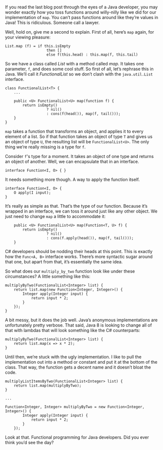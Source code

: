<!--
id: 12051343792
link: http://monospacedmonologues.com/post/12051343792/function
slug: function
date: Sat Oct 29 2011 01:02:00 GMT+0100 (BST)
publish: 2011-10-029
tags: 
title: Function<Lisp, Java>
-->


If you read the last blog post through the eyes of a Java developer, you
may wonder exactly how you toss functions around willy-nilly like we did
for our implementation of `map`. You can’t pass functions around like
they’re values in Java! This is ridiculous. Someone call a lawyer.

Well, hold on, give me a second to explain. First of all, here’s `map`
again, for your viewing pleasure:

    List.map (f) = if this.isEmpty
                       then []
                       else f(this.head) : this.map(f, this.tail)

So we have a class called *List* with a method called *map*. It takes
one parameter, `f`, and does some cool stuff. So first of all, let’s
rephrase this in Java. We’ll call it *FunctionalList* so we don’t clash
with the `java.util.List` interface.

    class FunctionalList<T> {
        ...

        public <U> FunctionalList<U> map(function f) {
            return isEmpty()
                       ? nil()
                       : cons(f(head()), map(f, tail()));
        }
    }

`map` takes a function that transforms an object, and applies it to
every element of a list. So if that function takes an object of type `T`
and gives us an object of type `U`, the resulting list will be
`FunctionalList<U>`. The only thing we’re really missing is a type for
`f`.

Consider `f`'s type for a moment. It takes an object of one type and
returns an object of another. Well, we can encapsulate that in an
interface.

    interface Function<I, O> { }

It needs something more though. A way to apply the function itself.

    interface Function<I, O> {
        O apply(I input);
    }

It’s really as simple as that. That’s the type of our function. Because
it’s wrapped in an interface, we can toss it around just like any other
object. We just need to change `map` a little to accommodate it:

        public <U> FunctionalList<U> map(Function<T, U> f) {
            return isEmpty()
                       ? nil()
                       : cons(f.apply(head()), map(f, tail()));
        }

C\# developers should be nodding their heads at this point. This is
exactly how the `Func<A, B>` interface works. There’s more syntactic
sugar around that one, but apart from that, it’s essentially the same
idea.

So what does our `multiply_by_two` function look like under these
circumstances? A little something like this:

    multiplyByTwo(FunctionalList<Integer> list) {
        return list.map(new Function<Integer, Integer>() {
            Integer apply(Integer input) {
                return input * 2;
            }
        });
    }

A bit messy, but it does the job well. Java’s anonymous implementations
are unfortunately pretty verbose. That said, Java 8 is looking to change
all of that with lambdas that will look something like the C\#
counterparts:

    multiplyByTwo(FunctionalList<Integer> list) {
        return list.map(x => x * 2);
    }

Until then, we’re stuck with the ugly implementation. I like to pull the
implementation out into a method or constant and put it at the bottom of
the class. That way, the function gets a decent name and it doesn’t
bloat the code.

    multiplyListItemsByTwo(FunctionalList<Integer> list) {
        return list.map(multiplyByTwo);
    }

    ...

    Function<Integer, Integer> multiplyByTwo = new Function<Integer, Integer>() {
            Integer apply(Integer input) {
                return input * 2;
            }
        });

Look at that. Functional programming for Java developers. Did you ever
think you’d see the day?

